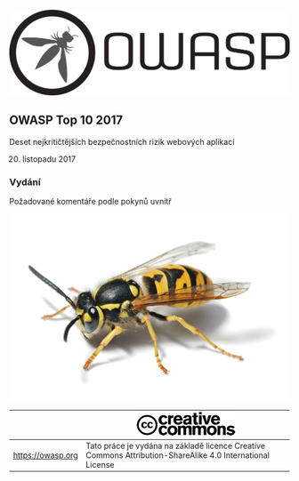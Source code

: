 ![OWASP LOGO](images/OWASP_logo.png)

## OWASP Top 10 2017

Deset nejkritičtějších bezpečnostních rizik webových aplikací

20. listopadu 2017

### Vydání

Požadované komentáře podle pokynů uvnitř

![WASP Logo URL TBA](images/front-wasp.png)

|  | ![Creative Commons License Logo](images/front-cc.png) |
| -- | -- |
| https://owasp.org | Tato práce je vydána na základě licence Creative Commons Attribution-ShareAlike 4.0 International License |





